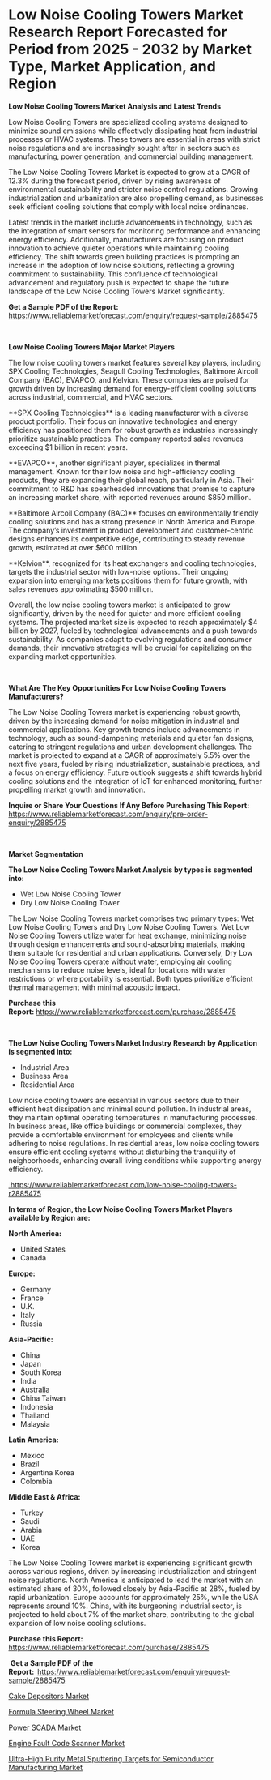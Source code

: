 <p><h1>Low Noise Cooling Towers Market Research Report Forecasted for Period from 2025 -  2032 by Market Type, Market Application, and Region</h1></p><p><strong>Low Noise Cooling Towers Market Analysis and Latest Trends</strong></p>
<p><p>Low Noise Cooling Towers are specialized cooling systems designed to minimize sound emissions while effectively dissipating heat from industrial processes or HVAC systems. These towers are essential in areas with strict noise regulations and are increasingly sought after in sectors such as manufacturing, power generation, and commercial building management.</p><p>The Low Noise Cooling Towers Market is expected to grow at a CAGR of 12.3% during the forecast period, driven by rising awareness of environmental sustainability and stricter noise control regulations. Growing industrialization and urbanization are also propelling demand, as businesses seek efficient cooling solutions that comply with local noise ordinances.</p><p>Latest trends in the market include advancements in technology, such as the integration of smart sensors for monitoring performance and enhancing energy efficiency. Additionally, manufacturers are focusing on product innovation to achieve quieter operations while maintaining cooling efficiency. The shift towards green building practices is prompting an increase in the adoption of low noise solutions, reflecting a growing commitment to sustainability. This confluence of technological advancement and regulatory push is expected to shape the future landscape of the Low Noise Cooling Towers Market significantly.</p></p>
<p><strong>Get a Sample PDF of the Report:&nbsp;</strong> <a href="https://www.reliablemarketforecast.com/enquiry/request-sample/2885475?utm_campaign=1900&utm_medium=2&utm_source=Github&utm_content=ia&utm_term=13032025&utm_id=low-noise-cooling-towers">https://www.reliablemarketforecast.com/enquiry/request-sample/2885475</a></p>
<p>&nbsp;</p>
<p><strong>Low Noise Cooling Towers Major Market Players</strong></p>
<p><p>The low noise cooling towers market features several key players, including SPX Cooling Technologies, Seagull Cooling Technologies, Baltimore Aircoil Company (BAC), EVAPCO, and Kelvion. These companies are poised for growth driven by increasing demand for energy-efficient cooling solutions across industrial, commercial, and HVAC sectors.</p><p>**SPX Cooling Technologies** is a leading manufacturer with a diverse product portfolio. Their focus on innovative technologies and energy efficiency has positioned them for robust growth as industries increasingly prioritize sustainable practices. The company reported sales revenues exceeding $1 billion in recent years.</p><p>**EVAPCO**, another significant player, specializes in thermal management. Known for their low noise and high-efficiency cooling products, they are expanding their global reach, particularly in Asia. Their commitment to R&D has spearheaded innovations that promise to capture an increasing market share, with reported revenues around $850 million.</p><p>**Baltimore Aircoil Company (BAC)** focuses on environmentally friendly cooling solutions and has a strong presence in North America and Europe. The company’s investment in product development and customer-centric designs enhances its competitive edge, contributing to steady revenue growth, estimated at over $600 million.</p><p>**Kelvion**, recognized for its heat exchangers and cooling technologies, targets the industrial sector with low-noise options. Their ongoing expansion into emerging markets positions them for future growth, with sales revenues approximating $500 million.</p><p>Overall, the low noise cooling towers market is anticipated to grow significantly, driven by the need for quieter and more efficient cooling systems. The projected market size is expected to reach approximately $4 billion by 2027, fueled by technological advancements and a push towards sustainability. As companies adapt to evolving regulations and consumer demands, their innovative strategies will be crucial for capitalizing on the expanding market opportunities.</p></p>
<p>&nbsp;</p>
<p><strong>What Are The Key Opportunities For Low Noise Cooling Towers Manufacturers?</strong></p>
<p><p>The Low Noise Cooling Towers market is experiencing robust growth, driven by the increasing demand for noise mitigation in industrial and commercial applications. Key growth trends include advancements in technology, such as sound-dampening materials and quieter fan designs, catering to stringent regulations and urban development challenges. The market is projected to expand at a CAGR of approximately 5.5% over the next five years, fueled by rising industrialization, sustainable practices, and a focus on energy efficiency. Future outlook suggests a shift towards hybrid cooling solutions and the integration of IoT for enhanced monitoring, further propelling market growth and innovation.</p></p>
<p><strong>Inquire or Share Your Questions If Any Before Purchasing This Report:</strong> <a href="https://www.reliablemarketforecast.com/enquiry/pre-order-enquiry/2885475?utm_campaign=1900&utm_medium=2&utm_source=Github&utm_content=ia&utm_term=13032025&utm_id=low-noise-cooling-towers">https://www.reliablemarketforecast.com/enquiry/pre-order-enquiry/2885475</a></p>
<p>&nbsp;</p>
<p><strong>Market Segmentation</strong></p>
<p><strong>The Low Noise Cooling Towers Market Analysis by types is segmented into:</strong></p>
<p><ul><li>Wet Low Noise Cooling Tower</li><li>Dry Low Noise Cooling Tower</li></ul></p>
<p><p>The Low Noise Cooling Towers market comprises two primary types: Wet Low Noise Cooling Towers and Dry Low Noise Cooling Towers. Wet Low Noise Cooling Towers utilize water for heat exchange, minimizing noise through design enhancements and sound-absorbing materials, making them suitable for residential and urban applications. Conversely, Dry Low Noise Cooling Towers operate without water, employing air cooling mechanisms to reduce noise levels, ideal for locations with water restrictions or where portability is essential. Both types prioritize efficient thermal management with minimal acoustic impact.</p></p>
<p><strong>Purchase this Report:&nbsp;</strong><a href="https://www.reliablemarketforecast.com/purchase/2885475?utm_campaign=1900&utm_medium=2&utm_source=Github&utm_content=ia&utm_term=13032025&utm_id=low-noise-cooling-towers">https://www.reliablemarketforecast.com/purchase/2885475</a></p>
<p>&nbsp;</p>
<p><strong>The Low Noise Cooling Towers Market Industry Research by Application is segmented into:</strong></p>
<p><ul><li>Industrial Area</li><li>Business Area</li><li>Residential Area</li></ul></p>
<p><p>Low noise cooling towers are essential in various sectors due to their efficient heat dissipation and minimal sound pollution. In industrial areas, they maintain optimal operating temperatures in manufacturing processes. In business areas, like office buildings or commercial complexes, they provide a comfortable environment for employees and clients while adhering to noise regulations. In residential areas, low noise cooling towers ensure efficient cooling systems without disturbing the tranquility of neighborhoods, enhancing overall living conditions while supporting energy efficiency.</p></p>
<p><a href="https://www.reliablemarketforecast.com/low-noise-cooling-towers-r2885475?utm_campaign=1900&utm_medium=2&utm_source=Github&utm_content=ia&utm_term=13032025&utm_id=low-noise-cooling-towers">&nbsp;https://www.reliablemarketforecast.com/low-noise-cooling-towers-r2885475</a></p>
<p><strong>In terms of Region, the Low Noise Cooling Towers Market Players available by Region are:</strong></p>
<p>
    <p> <strong> North America: </strong>
        <ul>
            <li>United States</li>
            <li>Canada</li>
        </ul>
        </p> 
    <p> <strong> Europe: </strong>
        <ul>
            <li>Germany</li>
            <li>France</li>
            <li>U.K.</li>
            <li>Italy</li>
            <li>Russia</li>
        </ul>
        </p> 
    <p> <strong> Asia-Pacific: </strong>
        <ul>
            <li>China</li>
            <li>Japan</li>
            <li>South Korea</li>
            <li>India</li>
            <li>Australia</li>
            <li>China Taiwan</li>
            <li>Indonesia</li>
            <li>Thailand</li>
            <li>Malaysia</li>
        </ul>
        </p> 
    <p> <strong> Latin America: </strong>
        <ul>
            <li>Mexico</li>
            <li>Brazil</li>
            <li>Argentina Korea</li>
            <li>Colombia</li>
        </ul>
        </p> 
    <p> <strong> Middle East & Africa: </strong>
        <ul>
            <li>Turkey</li>
            <li>Saudi</li>
            <li>Arabia</li>
            <li>UAE</li>
            <li>Korea</li>
        </ul>
    </p>
    </p>
<p><p>The Low Noise Cooling Towers market is experiencing significant growth across various regions, driven by increasing industrialization and stringent noise regulations. North America is anticipated to lead the market with an estimated share of 30%, followed closely by Asia-Pacific at 28%, fueled by rapid urbanization. Europe accounts for approximately 25%, while the USA represents around 10%. China, with its burgeoning industrial sector, is projected to hold about 7% of the market share, contributing to the global expansion of low noise cooling solutions.</p></p>
<p><strong>Purchase this Report: </strong><a href="https://www.reliablemarketforecast.com/purchase/2885475?utm_campaign=1900&utm_medium=2&utm_source=Github&utm_content=ia&utm_term=13032025&utm_id=low-noise-cooling-towers">https://www.reliablemarketforecast.com/purchase/2885475</a></p>
<p>&nbsp;<strong>Get a Sample PDF of the Report:&nbsp;&nbsp;</strong><a href="https://www.reliablemarketforecast.com/enquiry/request-sample/2885475?utm_campaign=1900&utm_medium=2&utm_source=Github&utm_content=ia&utm_term=13032025&utm_id=low-noise-cooling-towers">https://www.reliablemarketforecast.com/enquiry/request-sample/2885475</a></p>
<p><strong></strong></p>
<p><p><a href="https://github.com/marcayaminig/Market-Research-Report-List-1/blob/main/cake-depositors-market.md?utm_campaign=1900&utm_medium=2&utm_source=Github&utm_content=ia&utm_term=13032025&utm_id=low-noise-cooling-towers">Cake Depositors Market</a></p><p><a href="https://github.com/cayposshefin/Market-Research-Report-List-1/blob/main/formula-steering-wheel-market.md?utm_campaign=1900&utm_medium=2&utm_source=Github&utm_content=ia&utm_term=13032025&utm_id=low-noise-cooling-towers">Formula Steering Wheel Market</a></p><p><a href="https://github.com/yodhafirorae/Market-Research-Report-List-1/blob/main/power-scada-market.md?utm_campaign=1900&utm_medium=2&utm_source=Github&utm_content=ia&utm_term=13032025&utm_id=low-noise-cooling-towers">Power SCADA Market</a></p><p><a href="https://github.com/busamoleankk/Market-Research-Report-List-1/blob/main/engine-fault-code-scanner-market.md?utm_campaign=1900&utm_medium=2&utm_source=Github&utm_content=ia&utm_term=13032025&utm_id=low-noise-cooling-towers">Engine Fault Code Scanner Market</a></p><p><a href="https://github.com/chillwervenu/Market-Research-Report-List-1/blob/main/ultra-high-purity-metal-sputtering-targets-for-semiconductor-manufacturing-market.md?utm_campaign=1900&utm_medium=2&utm_source=Github&utm_content=ia&utm_term=13032025&utm_id=low-noise-cooling-towers">Ultra-High Purity Metal Sputtering Targets for Semiconductor Manufacturing Market</a></p></p>